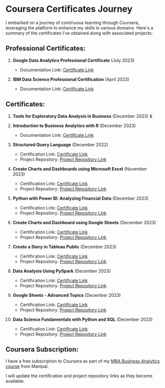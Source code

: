 # Coursera Certificates Journey

I embarked on a journey of continuous learning through Coursera, leveraging the platform to enhance my skills in various domains. Here's a summary of the certificates I've obtained along with associated projects:

## Professional Certificates:

1. **Google Data Analytics Professional Certificate** (July 2023)
   - Documentation Link: [Certificate Link](https://github.com/ukishore33/Certifications/blob/main/Non%20-%20Academic/Google/google.md)
   

2. **IBM Data Science Professional Certification** (April 2023)
   - Documentation Link: [Certificate Link](https://github.com/ukishore33/Certifications/blob/main/Non%20-%20Academic/IBM/ibm.md)

## Certificates:

1. **Tools for Exploratory Data Analysis in Business** (December 2023) &
2. **Introduction to Business Analytics with R** (December 2023)
   - Documentation Link: [Certificate Link](https://github.com/ukishore33/Certifications/blob/main/Non%20-%20Academic/illinios/illinios.md)

3. **Structured Query Language** (December 2022)
   - Certification Link: [Certificate Link](Placeholder)
   - Project Repository: [Project Repository Link](Placeholder)

4. **Create Charts and Dashboards using Microsoft Excel** (November 2023)
   - Certification Link: [Certificate Link](Placeholder)
   - Project Repository: [Project Repository Link](Placeholder)

5. **Python with Power BI: Analyzing Financial Data** (December 2023)
   - Certification Link: [Certificate Link](Placeholder)
   - Project Repository: [Project Repository Link](Placeholder)
   
6. **Create Charts and Dashboard using Google Sheets** (December 2023)
   - Certification Link: [Certificate Link](Placeholder)
   - Project Repository: [Project Repository Link](Placeholder)
   
7. **Create a Story in Tableau Public** (December 2023)
   - Certification Link: [Certificate Link](Placeholder)
   - Project Repository: [Project Repository Link](Placeholder)

8. **Data Analysis Using PySpark** (December 2023)
   - Certification Link: [Certificate Link](Placeholder)
   - Project Repository: [Project Repository Link](Placeholder)

9. **Google Sheets - Advanced Topics** (December 2023)
   - Certification Link: [Certificate Link](Placeholder)
   - Project Repository: [Project Repository Link](Placeholder)

10. **Data Science Fundamentals with Python and SQL** (December 2023)
    - Certification Link: [Certificate Link](Placeholder)
    - Project Repository: [Project Repository Link](Placeholder)

## Coursera Subscription:

I have a free subscription to Coursera as part of my [MBA Business Analytics course](https://github.com/ukishore33/Certifications/blob/main/Academic/MAHE/mahe.md) from Manipal.

I will update the certification and project repository links as they become available.


